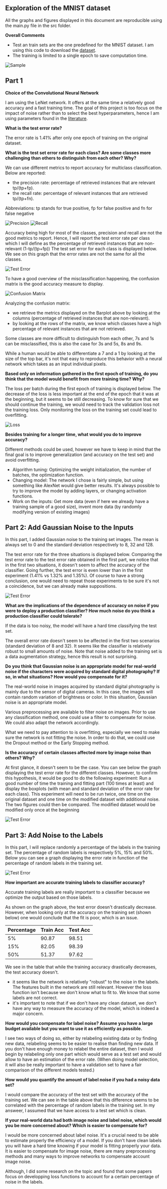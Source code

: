## Exploration of the MNIST dataset

All the graphs and figures displayed in this document are reproducible using the main.py file in the src folder.

**Overall Comments**
- Test an train sets are the one predefined for the MNIST dataset. I am using this code to download the [dataset](https://github.com/tensorflow/tensorflow/blob/a5d8217c4ed90041bea2616c14a8ddcf11ec8c03/tensorflow/examples/tutorials/mnist/input_data.py).
- The training is limited to a single epoch to save computation time.

![Sample](../output/figs/sample_mnist_images.png)

## Part 1

**Choice of the Convolutional Neural Network**

I am using the LeNet network. It offers at the same time a relatively good accuracy and a fast training time. The goal of this project is too focus on the impact of noise rather than to select the best hyperparameters, hence I am using parameters found in the [literature](http://www.pyimagesearch.com/2016/08/01/lenet-convolutional-neural-network-in-python/).

**What is the test error rate?**

The error rate is 1.41% after only one epoch of training on the original dataset.

**What is the test set error rate for each class? Are some classes more challenging than others to distinguish from each other? Why?**

We can use different metrics to report accuracy for multiclass classification. Below are reported:
- the precision rate: percentage of retrieved instances that are relevant tp/(tp+fp).
- the recall rate: percentage of relevant instances that are retrieved tp/(tp+fn).  

Abbreviations: tp stands for true positive, fp for false positive and fn for false negative

![Precision](../output/figs/output_0/precision.png)
![Recall](../output/figs/output_0/recall.png)

Accuracy being high for most of the classes, precision and recall are not the good metrics to report. Hence, I will report the test error rate per class which I will define as the percentage of retrieved instances that are non-relevant (1-tp/(tp+fp))
The test set error for each class is displayed below. We see on this graph that the error rates are not the same for all the classes.

![Test Error](../output/figs/output_0/test_error.png)

To have a good overview of the misclassification happening, the confusion matrix is the good accuracy measure to display.

![Confusion Matrix](../output/figs/output_0/confusion_matrix.png)

Analyzing the confusion matrix:
- we retrieve the metrics displayed on the Barplot above by looking at the columns (percentage of retrieved instances that are non-relevant).
- by looking at the rows of the matrix, we know which classes have a high percentage of relevant instances that are not retrieved.

Some classes are more difficult to distinguish from each other, 7s and 1s can be misclassified, this is also the case for 3s and 5s, 8s and 9s.

While a human would be able to differentiate a 7 and a 1 by looking at the size of the top bar, it's not that easy to reproduce this behavior with a neural network which takes as an input individual pixels.

**Based only on information gathered in the first epoch of training, do you think that the model would benefit from more training time? Why?**

The loss per batch during the first epoch of training is displayed below. The decrease of the loss is less important at the end of the epoch that it was at the beginning, but it seems to be still decreasing. 
To know for sure that we should continue the training, we would need to track the validation loss not the training loss. Only monitoring the loss on the training set could lead to overfitting.

![Loss](../output/figs/output_0/loss_first_epoch.png)

**Besides training for a longer time, what would you do to improve accuracy?**

Different methods could be used, however we have to keep in mind that the final goal is to improve generalization (and accuracy on the test set) and avoid overfitting.
- Algorithm tuning: Optimizing the weight initialization, the number of batches, the optimization function.
- Changing model: The network I chose is fairly simple, but using something like AlexNet would give better results. It's always possible to try to improve the model by adding layers, or changing activation functions.
- Work on the inputs: Get more data (even if here we already have a training sample of a good size), invent more data (by randomly modifying version of existing images)

## Part 2: Add Gaussian Noise to the Inputs

In this part, I added Gaussian noise to the training set images. The mean is always set to 0 and the standard deviation respectively to 8, 32 and 128.

The test error rate for the three situations is displayed below. Comparing the test error rate to the test error rate obtained in the first part, we notice that in the first two situations, it doesn't seem to affect the accuracy of the classifier.
Going further, the test error is even lower than in the first experiment (1.41% vs 1.32% and 1.35%). Of course to have a strong conclusion, one would need to repeat those experiments to be sure it's not a coincidence, but we can already make suppositions.

![Test Error](../output/figs/image_noise.png)

**What are the implications of the dependence of accuracy on noise if you were to deploy a production classifier? How much noise do you think a production classifier could tolerate?**

If the data is too noisy, the model will have a hard time classifying the test set.

The overall error rate doesn't seem to be affected in the first two scenarios (standard deviation of 8 and 32). It seems like the classifier is relatively robust to small amounts of noise. Note that noise added to the training set is a data augmentation strategy, hence this result is not surprising.

**Do you think that Gaussian noise is an appropriate model for real-world noise if the characters were acquired by standard digital photography? If so, in what situations? How would you compensate for it?**

The real-world noise in images acquired by standard digital photography is mainly due to the sensor of digital cameras. In this case, the images will contain random variation of brightness or color. In this situation, Gaussian noise is an appropriate model.

Various preprocessing are available to filter noise on images. Prior to use any classification method, one could use a filter to compensate for noise. We could also adapt the network accordingly.  

What we need to pay attention to is overfitting, especially we need to make sure the network is not fitting the noise. In order to do that, we could use the Dropout method or the Early Stopping method.

**Is the accuracy of certain classes affected more by image noise than others? Why?**

At first glance, it doesn't seem to be the case. You can see below the graph displaying the test error rate for the different classes. 
However, to confirm this hypothesis, it would be good to do the following experiment: Run a good number of time the training and fitting part (100 times at least) and display the boxplots (with mean and standard deviation of the error rate for each class). This experiment will need to be run twice, one time on the original dataset and one time on the modified dataset with additional noise. The two figures could then be compared. 
The modified dataset would be modified only once at the beginning

![Test Error](../output/figs/output_3/test_error.png)

## Part 3: Add Noise to the Labels

In this part, I will replace randomly a percentage of the labels in the training set. The percentage of random labels is respectively 5%, 15% and 50%.
Below you can see a graph displaying the error rate in function of the percentage of random labels in the training set.

![Test Error](../output/figs/label_noise.png)

**How important are accurate training labels to classifier accuracy?**

Accurate training labels are really important to a classifier because we optimize the output based on those labels.

As shown on the graph above, the test error doesn't drastically decrease. However, when looking only at the accuracy on the training set (shown below) one would conclude that the fit is poor, which is an issue.

|Percentage|Train Acc|Test Acc|
|-----|-----|-----|
|5%   |90.87|98.51|
|15%  |82.05|98.39|
|50% |51.37|97.62|

We see in the table that while the training accuracy drastically decreases, the test accuracy doesn't.
- it seems like the network is relatively "robust" to the noise in the labels. The features built in the network are still relevant. However the loss function isn't because we don't know what to fit to. We know that some labels are not correct.
- it's important to note that if we don't have any clean dataset, we don't have any way to measure the accuracy of the model, which is indeed a major concern.

**How would you compensate for label noise? Assume you have a large budget available but you want to use it as efficiently as possible.**

I see two ways of doing so, either by relabeling existing data or by finding new data, relabeling seems to be easier to realise than finding new data.
If you don't have enough money to relabel the entire dataset, then I would begin by relabeling only one part which would serve as a test set and would allow to have an estimation of the error rate.
(When doing model selection, it will also be really important to have a validation set to have a fair comparison of the different models tested.)

**How would you quantify the amount of label noise if you had a noisy data set?**

I would compare the accuracy of the test set with the accuracy of the training set. We can see in the table above that this difference seems to be correlated with the percentage of random labels in the training set.
In my answeer, I assumed that we have access to a test set which is clean.

**If your real-world data had both image noise and label noise, which would you be more concerned about? Which is easier to compensate for?**

I would be more concerned about label noise. It's a crucial need to be able to estimate properly the efficiency of a model. If you don't have clean labels you will have a hard time knowing if your model is fitting properly your data.
It is easier to compensate for image noise, there are many preprocessing methods and many ways to improve networks to compensate account image noise.

Although, I did some research on the topic and found that some papers focus on developping loss functions to account for a certain percentage of noise in the labels.
